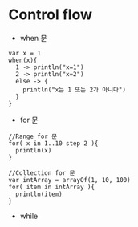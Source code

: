 # Control flow

* when 문

```
var x = 1
when(x){
  1 -> println("x=1")
  2 -> println("x=2")
  else -> {
    println("x는 1 또는 2가 아니다")
  }
}
```

* for 문

```
//Range for 문
for( x in 1..10 step 2 ){
  println(x)
}

//Collection for 문
var intArray = arrayOf(1, 10, 100)
for( item in intArray ){
  println(item)
}
```

* while 
